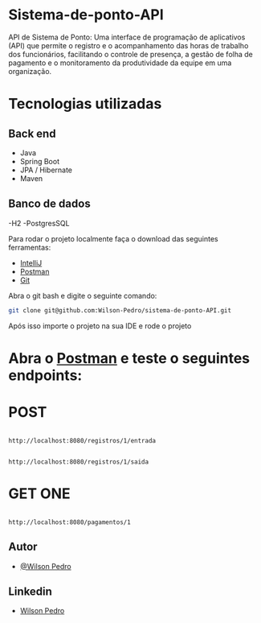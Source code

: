 # Sistema-de-ponto-API
API de Sistema de Ponto: Uma interface de programação de aplicativos (API) que permite o registro e o acompanhamento das horas de trabalho dos funcionários, 
facilitando o controle de presença, a gestão de folha de pagamento e o monitoramento da produtividade da equipe em uma organização.

# Tecnologias utilizadas
## Back end
- Java
- Spring Boot
- JPA / Hibernate
- Maven

## Banco de dados
-H2 
-PostgresSQL

Para rodar o projeto localmente faça o download das seguintes ferramentas:

- [IntelliJ](https://www.jetbrains.com/pt-br/idea/)
- [Postman](https://www.postman.com/downloads/)
- [Git](https://git-scm.com/downloads)

Abra o git bash e digite o seguinte comando:

```bash
git clone git@github.com:Wilson-Pedro/sistema-de-ponto-API.git
```

Após isso importe o projeto na sua IDE e rode o projeto

# Abra o [Postman](https://www.postman.com/downloads/) e teste o seguintes endpoints:
# POST
```

http://localhost:8080/registros/1/entrada

```

```

http://localhost:8080/registros/1/saida

```

# GET ONE
```

http://localhost:8080/pagamentos/1

```

## Autor

- [@Wilson Pedro](https://github.com/Wilson-Pedro)

## Linkedin
- [Wilson Pedro](https://www.linkedin.com/in/wilson-pedro-976333226/)
